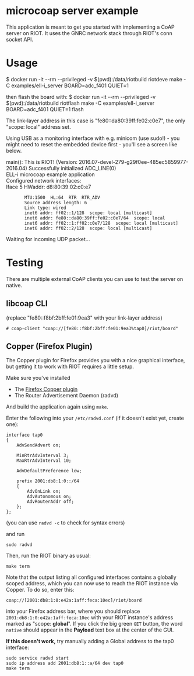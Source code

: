 microcoap server example
========================

This application is meant to get you started with implementing a CoAP server on RIOT.
It uses the GNRC network stack through RIOT's conn socket API.

Usage
=====

$ docker run -it --rm --privileged -v $(pwd):/data/riotbuild riotdeve make -C examples/ell-i_server BOARD=adc_f401 QUIET=1

then flash the board with:
$ docker run -it --rm --privileged -v $(pwd):/data/riotbuild riotflash make -C examples/ell-i_server BOARD=adc_f401 QUIET=1 flash



The link-layer address in this case is "fe80::da80:39ff:fe02:c0e7", the only
"scope: local" address set.

Using USB as a monitoring interface with e.g. minicom (use sudo!) - you might need to reset the embedded device first - you'll see a screen like below.


main(): This is RIOT! (Version: 2016.07-devel-279-g29f0ee-485ec5859977-2016.04)
Successfully initialized ADC_LINE(0)                                            
ELL-i microcoap example application                                             
Configured network interfaces:                                                  
Iface  5   HWaddr: d8:80:39:02:c0:e7                                            
                                                                                
           MTU:1500  HL:64  RTR  RTR_ADV                                        
           Source address length: 6                                             
           Link type: wired                                                     
           inet6 addr: ff02::1/128  scope: local [multicast]                    
           inet6 addr: fe80::da80:39ff:fe02:c0e7/64  scope: local               
           inet6 addr: ff02::1:ff02:c0e7/128  scope: local [multicast]          
           inet6 addr: ff02::2/128  scope: local [multicast]                    
                                                                                
Waiting for incoming UDP packet... 






Testing
=======
There are multiple external CoAP clients you can use to test the server on native.

libcoap CLI
-----------

(replace "fe80::f8bf:2bff:fe01:9ea3" with your link-layer address)

```
# coap-client "coap://[fe80::f8bf:2bff:fe01:9ea3%tap0]/riot/board"
```

Copper (Firefox Plugin)
-----------------------

The Copper plugin for Firefox provides you with a nice graphical interface, but
getting it to work with RIOT requires a little setup.

Make sure you've installed

- The [Firefox Copper plugin](https://addons.mozilla.org/en-US/firefox/addon/copper-270430/)
- The Router Advertisement Daemon (radvd)

And build the application again using `make`.

Enter the following into your `/etc/radvd.conf` (if it doesn't exist yet, create one):

```
interface tap0
{
    AdvSendAdvert on;

    MinRtrAdvInterval 3;
    MaxRtrAdvInterval 10;

    AdvDefaultPreference low;

    prefix 2001:db8:1:0::/64
    {
        AdvOnLink on;
        AdvAutonomous on;
        AdvRouterAddr off;
    };
};
```

(you can use `radvd -c` to check for syntax errors)

and run

```
sudo radvd
```

Then, run the RIOT binary as usual:

```
make term
```

Note that the output listing all configured interfaces contains a globally scoped
address, which you can now use to reach the RIOT instance via Copper. To do so, enter this:

```
coap://[2001:db8:1:0:e42a:1aff:feca:10ec]/riot/board
```

into your Firefox address bar, where you should replace `2001:db8:1:0:e42a:1aff:feca:10ec`
with your RIOT instance's address marked as "scope: **global**".
If you click the big green `GET` button, the word `native` should appear in the
**Payload** text box at the center of the GUI.

**If this doesn't work,** try manually adding a Global address to the tap0 interface:

```
sudo service radvd start
sudo ip address add 2001:db8:1::a/64 dev tap0
make term
```

